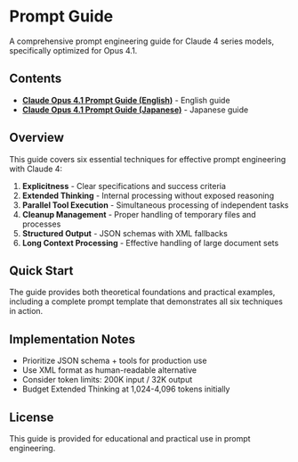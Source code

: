# Prompt Guide

A comprehensive prompt engineering guide for Claude 4 series models, specifically optimized for Opus 4.1.

## Contents

- **[Claude Opus 4.1 Prompt Guide (English)](Claude/Prompt_Guide_for_Opus_4_1_EN.md)** - English guide
- **[Claude Opus 4.1 Prompt Guide (Japanese)](Claude/Prompt_Guide_for_Opus_4_1_JA.md)** - Japanese guide

## Overview

This guide covers six essential techniques for effective prompt engineering with Claude 4:

1. **Explicitness** - Clear specifications and success criteria
2. **Extended Thinking** - Internal processing without exposed reasoning
3. **Parallel Tool Execution** - Simultaneous processing of independent tasks
4. **Cleanup Management** - Proper handling of temporary files and processes
5. **Structured Output** - JSON schemas with XML fallbacks
6. **Long Context Processing** - Effective handling of large document sets

## Quick Start

The guide provides both theoretical foundations and practical examples, including a complete prompt template that demonstrates all six techniques in action.

## Implementation Notes

- Prioritize JSON schema + tools for production use
- Use XML format as human-readable alternative
- Consider token limits: 200K input / 32K output
- Budget Extended Thinking at 1,024-4,096 tokens initially

## License

This guide is provided for educational and practical use in prompt engineering.